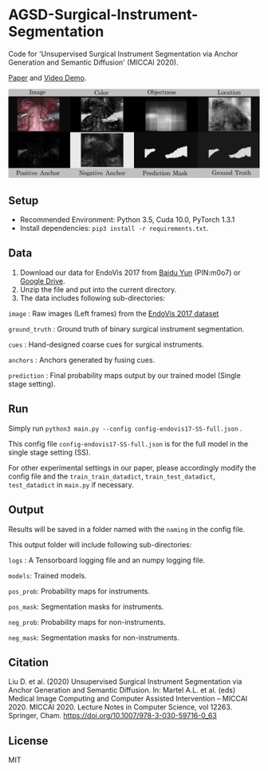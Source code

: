 
# AGSD-Surgical-Instrument-Segmentation

Code for 'Unsupervised Surgical Instrument Segmentation via Anchor Generation and Semantic Diffusion' (MICCAI 2020).

[Paper](https://arxiv.org/abs/2008.11946) and [Video Demo](http://www.vie.group/media/pdf/demo.mp4).

![ ](https://github.com/Finspire13/AGSD-Surgical-Instrument-Segmentation/blob/master/plot.png)

## Setup
* Recommended Environment: Python 3.5, Cuda 10.0, PyTorch 1.3.1
* Install dependencies: `pip3 install -r requirements.txt`.

## Data
 1. Download our data for EndoVis 2017 from [Baidu Yun](https://pan.baidu.com/s/1qDq38oiO7DunwVYYNQ_dSQ) (PIN:m0o7) or [Google Drive](https://drive.google.com/file/d/1URJGJGEp1VgtKVMM3gPkie6x69uuE3eZ/view?usp=share_link).
 2. Unzip the file and put into the current directory.
 3. The data includes following sub-directories:

`image`  : Raw images (Left frames) from the [EndoVis 2017 dataset](https://endovissub2017-roboticinstrumentsegmentation.grand-challenge.org/) 

`ground_truth`  : Ground truth of binary surgical instrument segmentation.

`cues`  : Hand-designed coarse cues for surgical instruments.

`anchors`  : Anchors generated by fusing cues.

`prediction`  : Final probability maps output by our trained model (Single stage setting).

## Run

Simply run `python3 main.py --config config-endovis17-SS-full.json` .

This config file `config-endovis17-SS-full.json` is for the full model in the single stage setting (SS).

For other experimental settings in our paper, please accordingly modify the config file and the `train_train_datadict`, `train_test_datadict`, `test_datadict` in `main.py` if necessary.

## Output

Results will be saved in a folder named with the `naming` in the config file. 

This output folder will include following sub-directories:

`logs` : A Tensorboard logging file and an numpy logging file.

`models`: Trained models.

`pos_prob`: Probability maps for instruments.

`pos_mask`: Segmentation masks for instruments.

`neg_prob`: Probability maps for non-instruments.

`neg_mask`: Segmentation masks for non-instruments.


## Citation
Liu D. et al. (2020) Unsupervised Surgical Instrument Segmentation via Anchor Generation and Semantic Diffusion. In: Martel A.L. et al. (eds) Medical Image Computing and Computer Assisted Intervention – MICCAI 2020. MICCAI 2020. Lecture Notes in Computer Science, vol 12263. Springer, Cham. https://doi.org/10.1007/978-3-030-59716-0_63

## License
MIT

